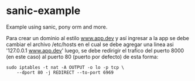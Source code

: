 # sanic-example
Example using sanic, pony orm and more.

Para crear un dominio al estilo www.app.dev y así ingresar a la app se debe
cambiar el archivo /etc/hosts en el cual se debe agregar una linea asi
'127.0.0.1 www.app.dev' luego, se debe redirigir el trafico del puerto 8000 (en
este caso) al puerto 80 (puerto por defecto) de esta forma:

```
sudo iptables -t nat -A OUTPUT -o lo -p tcp \
    --dport 80 -j REDIRECT --to-port 6969
```
